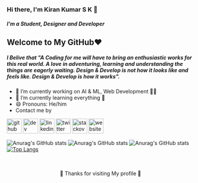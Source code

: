 ### Hi there, I'm Kiran Kumar S K 👋
##### I'm a Student, Designer and Developer
## Welcome to My GitHub❤️
##### I Belive that "A Coding for me will have to bring an enthusiastic works for this real world. A love in adventuring, learning and understanding the things are eagerly waiting. Design & Develop is not how it looks like and feels like. Design & Develop is how it works". 

- 🔭 I’m currently working on AI & ML, Web Development 👩‍💻
- 🌱 I’m currently learning everything 🤣 
- 😄 Pronouns: He/him
- Contact me by

[<img src='https://cdn.jsdelivr.net/npm/simple-icons@3.0.1/icons/github.svg' alt='github' height='40'>](https://github.com/kirankumarsk)  [<img src='https://cdn.jsdelivr.net/npm/simple-icons@3.0.1/icons/dev-dot-to.svg' alt='dev' height='40'>](https://dev.to/kirankumarsk)  [<img src='https://cdn.jsdelivr.net/npm/simple-icons@3.0.1/icons/linkedin.svg' alt='linkedin' height='40'>](https://www.linkedin.com/in/kiran-kumar-s-k-b57819196/)  [<img src='https://cdn.jsdelivr.net/npm/simple-icons@3.0.1/icons/twitter.svg' alt='twitter' height='40'>](https://twitter.com/Kiranskkumar2)  [<img src='https://cdn.jsdelivr.net/npm/simple-icons@3.0.1/icons/stackoverflow.svg' alt='stackoverflow' height='40'>](https://stackoverflow.com/users/14902467/kiran-kumar-s-k)  [<img src='https://cdn.jsdelivr.net/npm/simple-icons@3.0.1/icons/icloud.svg' alt='website' height='40'>](https://kirankumarsk.github.io/Portfolio) 

![Anurag's GitHub stats](https://github-readme-stats.vercel.app/api?username=kirankumarsk&show_icons=true&theme=dracula)
![Anurag's GitHub stats](https://github-readme-stats.vercel.app/api?username=kirankumarsk&show_icons=true&theme=dracula)
![Anurag's GitHub stats](https://github-readme-stats.vercel.app/api?username=kirankumarsk&show_icons=true&theme=dracula)
[![Top Langs](https://github-readme-stats.vercel.app/api/top-langs/?username=kirankumarsk&layout=compact&theme=dracula)](https://github.com/anuraghazra/github-readme-stats)

<br>
</br>
<div align="center">🤝 Thanks for visiting My profile 🤝
